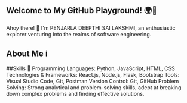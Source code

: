 ## Welcome to My GitHub Playground! 🌍🚀
Ahoy there! 🌟 I'm PENJARLA DEEPTHI SAI LAKSHMI, an enthusiastic explorer venturing into the realms of software engineering.
## About Me ℹ

 ##Skills 💼
Programming Languages: Python, JavaScript, HTML, CSS
Technologies & Frameworks: React.js, Node.js, Flask, Bootstrap
Tools: Visual Studio Code, Git, Postman
Version Control: Git, GitHub
Problem Solving: Strong analytical and problem-solving skills, adept at breaking down complex problems and finding effective solutions.
